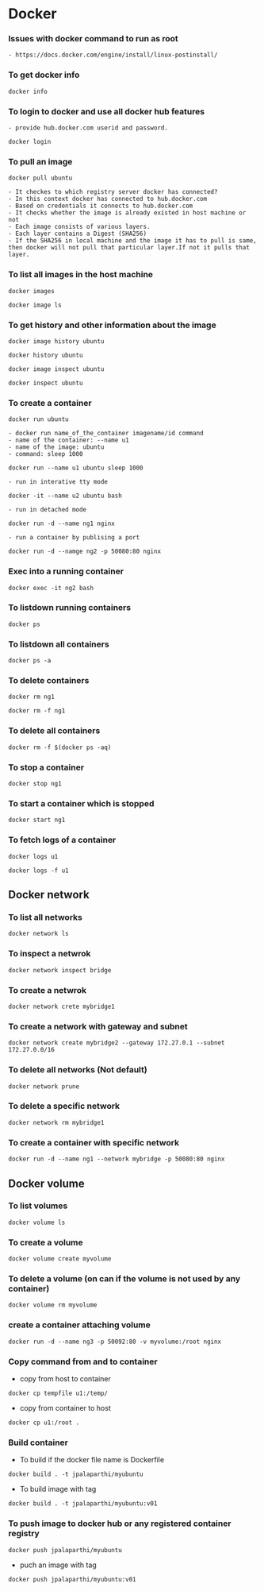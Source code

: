 # Docker

### Issues with docker command to run as root

    - https://docs.docker.com/engine/install/linux-postinstall/

### To get docker info

```docker info```

### To login to docker and use all docker hub features 

    - provide hub.docker.com userid and password.

```docker login``` 

### To pull an image

```docker pull ubuntu```

    - It checkes to which registry server docker has connected?
    - In this context docker has connected to hub.docker.com
    - Based on credentials it connects to hub.docker.com
    - It checks whether the image is already existed in host machine or not
    - Each image consists of various layers.
    - Each layer contains a Digest (SHA256)
    - If the SHA256 in local machine and the image it has to pull is same, then docker will not pull that particular layer.If not it pulls that layer.

### To list all images in the host machine

```docker images```

```docker image ls```

### To get history and other information about the image

```docker image history ubuntu```

```docker history ubuntu```

```docker image inspect ubuntu```

```docker inspect ubuntu```

### To create a container

```docker run ubuntu```

    - docker run name_of_the_container imagename/id command
    - name of the container: --name u1
    - name of the image: ubuntu
    - command: sleep 1000

```docker run --name u1 ubuntu sleep 1000```

    - run in interative tty mode

```docker -it --name u2 ubuntu bash```

    - run in detached mode

```docker run -d --name ng1 nginx```

    - run a container by publising a port

```docker run -d --namge ng2 -p 50080:80 nginx```


### Exec into a running container

```docker exec -it ng2 bash```

### To listdown running containers

```docker ps```

### To listdown all containers

```docker ps -a```

### To delete containers

```docker rm ng1```

```docker rm -f ng1```

### To delete all containers 

```docker rm -f $(docker ps -aq)```

### To stop a container

```docker stop ng1```

### To start a container which is stopped

```docker start ng1```

### To fetch logs of a container

```docker logs u1```

```docker logs -f u1```

## Docker network

### To list all networks

```docker network ls```

### To inspect a netwrok

```docker network inspect bridge```

### To create a netwrok 

```docker network crete mybridge1```

### To create a network with gateway and subnet

```docker network create mybridge2 --gateway 172.27.0.1 --subnet 172.27.0.0/16```

### To delete all networks (Not default)

```docker network prune```

### To delete a specific network 

```docker network rm mybridge1```

### To create a container with specific network

```docker run -d --name ng1 --network mybridge -p 50080:80 nginx```

## Docker volume

### To list volumes

```docker volume ls```

### To create a volume

```docker volume create myvolume```

### To delete a volume (on can if the volume is not used by any container)

```docker volume rm myvolume```

### create a container attaching volume

```docker run -d --name ng3 -p 50092:80 -v myvolume:/root nginx```

### Copy command from and to container

- copy from host to container 

```docker cp tempfile u1:/temp/```

- copy from container to host

```docker cp u1:/root .```


### Build container

- To build if the docker file name is Dockerfile

```docker build . -t jpalaparthi/myubuntu``` 

- To build image with tag

```docker build . -t jpalaparthi/myubuntu:v01```

### To push image to docker hub or any registered container registry

```docker push jpalaparthi/myubuntu```

- puch an image with tag

```docker push jpalaparthi/myubuntu:v01```
